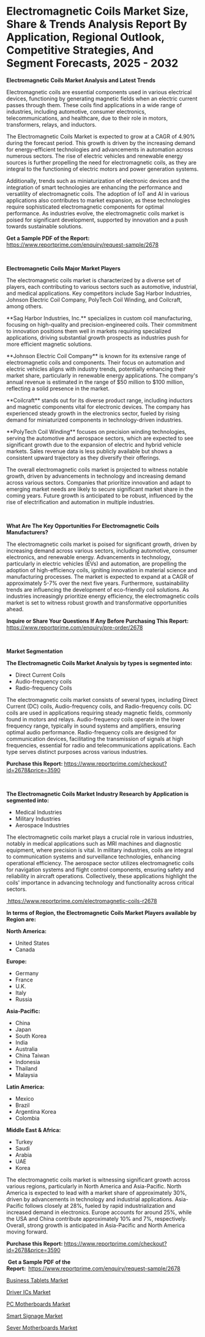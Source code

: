 <p><h1>Electromagnetic Coils Market Size, Share & Trends Analysis Report By Application, Regional Outlook, Competitive Strategies, And Segment Forecasts, 2025 - 2032</h1></p><p><strong>Electromagnetic Coils Market Analysis and Latest Trends</strong></p>
<p><p>Electromagnetic coils are essential components used in various electrical devices, functioning by generating magnetic fields when an electric current passes through them. These coils find applications in a wide range of industries, including automotive, consumer electronics, telecommunications, and healthcare, due to their role in motors, transformers, relays, and inductors.</p><p>The Electromagnetic Coils Market is expected to grow at a CAGR of 4.90% during the forecast period. This growth is driven by the increasing demand for energy-efficient technologies and advancements in automation across numerous sectors. The rise of electric vehicles and renewable energy sources is further propelling the need for electromagnetic coils, as they are integral to the functioning of electric motors and power generation systems.</p><p>Additionally, trends such as miniaturization of electronic devices and the integration of smart technologies are enhancing the performance and versatility of electromagnetic coils. The adoption of IoT and AI in various applications also contributes to market expansion, as these technologies require sophisticated electromagnetic components for optimal performance. As industries evolve, the electromagnetic coils market is poised for significant development, supported by innovation and a push towards sustainable solutions.</p></p>
<p><strong>Get a Sample PDF of the Report:&nbsp;</strong> <a href="https://www.reportprime.com/enquiry/request-sample/2678?utm_campaign=1119&utm_medium=2&utm_source=Github&utm_content=ia&utm_term=18032025&utm_id=electromagnetic-coils">https://www.reportprime.com/enquiry/request-sample/2678</a></p>
<p>&nbsp;</p>
<p><strong>Electromagnetic Coils Major Market Players</strong></p>
<p><p>The electromagnetic coils market is characterized by a diverse set of players, each contributing to various sectors such as automotive, industrial, and medical applications. Key competitors include Sag Harbor Industries, Johnson Electric Coil Company, PolyTech Coil Winding, and Coilcraft, among others.</p><p>**Sag Harbor Industries, Inc.** specializes in custom coil manufacturing, focusing on high-quality and precision-engineered coils. Their commitment to innovation positions them well in markets requiring specialized applications, driving substantial growth prospects as industries push for more efficient magnetic solutions.</p><p>**Johnson Electric Coil Company** is known for its extensive range of electromagnetic coils and components. Their focus on automation and electric vehicles aligns with industry trends, potentially enhancing their market share, particularly in renewable energy applications. The company's annual revenue is estimated in the range of $50 million to $100 million, reflecting a solid presence in the market.</p><p>**Coilcraft** stands out for its diverse product range, including inductors and magnetic components vital for electronic devices. The company has experienced steady growth in the electronics sector, fueled by rising demand for miniaturized components in technology-driven industries.</p><p>**PolyTech Coil Winding** focuses on precision winding technologies, serving the automotive and aerospace sectors, which are expected to see significant growth due to the expansion of electric and hybrid vehicle markets. Sales revenue data is less publicly available but shows a consistent upward trajectory as they diversify their offerings.</p><p>The overall electromagnetic coils market is projected to witness notable growth, driven by advancements in technology and increasing demand across various sectors. Companies that prioritize innovation and adapt to emerging market needs are likely to secure significant market share in the coming years. Future growth is anticipated to be robust, influenced by the rise of electrification and automation in multiple industries.</p></p>
<p>&nbsp;</p>
<p><strong>What Are The Key Opportunities For Electromagnetic Coils Manufacturers?</strong></p>
<p><p>The electromagnetic coils market is poised for significant growth, driven by increasing demand across various sectors, including automotive, consumer electronics, and renewable energy. Advancements in technology, particularly in electric vehicles (EVs) and automation, are propelling the adoption of high-efficiency coils, igniting innovation in material science and manufacturing processes. The market is expected to expand at a CAGR of approximately 5-7% over the next five years. Furthermore, sustainability trends are influencing the development of eco-friendly coil solutions. As industries increasingly prioritize energy efficiency, the electromagnetic coils market is set to witness robust growth and transformative opportunities ahead.</p></p>
<p><strong>Inquire or Share Your Questions If Any Before Purchasing This Report:</strong> <a href="https://www.reportprime.com/enquiry/pre-order/2678?utm_campaign=1119&utm_medium=2&utm_source=Github&utm_content=ia&utm_term=18032025&utm_id=electromagnetic-coils">https://www.reportprime.com/enquiry/pre-order/2678</a></p>
<p>&nbsp;</p>
<p><strong>Market Segmentation</strong></p>
<p><strong>The Electromagnetic Coils Market Analysis by types is segmented into:</strong></p>
<p><ul><li>Direct Current Coils</li><li>Audio-frequency coils</li><li>Radio-frequency Coils</li></ul></p>
<p><p>The electromagnetic coils market consists of several types, including Direct Current (DC) coils, Audio-frequency coils, and Radio-frequency coils. DC coils are used in applications requiring steady magnetic fields, commonly found in motors and relays. Audio-frequency coils operate in the lower frequency range, typically in sound systems and amplifiers, ensuring optimal audio performance. Radio-frequency coils are designed for communication devices, facilitating the transmission of signals at high frequencies, essential for radio and telecommunications applications. Each type serves distinct purposes across various industries.</p></p>
<p><strong>Purchase this Report:&nbsp;</strong><a href="https://www.reportprime.com/checkout?id=2678&price=3590&utm_campaign=1119&utm_medium=2&utm_source=Github&utm_content=ia&utm_term=18032025&utm_id=electromagnetic-coils">https://www.reportprime.com/checkout?id=2678&price=3590</a></p>
<p>&nbsp;</p>
<p><strong>The Electromagnetic Coils Market Industry Research by Application is segmented into:</strong></p>
<p><ul><li>Medical Industries</li><li>Military Industries</li><li>Aerospace Industries</li></ul></p>
<p><p>The electromagnetic coils market plays a crucial role in various industries, notably in medical applications such as MRI machines and diagnostic equipment, where precision is vital. In military industries, coils are integral to communication systems and surveillance technologies, enhancing operational efficiency. The aerospace sector utilizes electromagnetic coils for navigation systems and flight control components, ensuring safety and reliability in aircraft operations. Collectively, these applications highlight the coils' importance in advancing technology and functionality across critical sectors.</p></p>
<p><a href="https://www.reportprime.com/electromagnetic-coils-r2678?utm_campaign=1119&utm_medium=2&utm_source=Github&utm_content=ia&utm_term=18032025&utm_id=electromagnetic-coils">&nbsp;https://www.reportprime.com/electromagnetic-coils-r2678</a></p>
<p><strong>In terms of Region, the Electromagnetic Coils Market Players available by Region are:</strong></p>
<p>
    <p> <strong> North America: </strong>
        <ul>
            <li>United States</li>
            <li>Canada</li>
        </ul>
        </p> 
    <p> <strong> Europe: </strong>
        <ul>
            <li>Germany</li>
            <li>France</li>
            <li>U.K.</li>
            <li>Italy</li>
            <li>Russia</li>
        </ul>
        </p> 
    <p> <strong> Asia-Pacific: </strong>
        <ul>
            <li>China</li>
            <li>Japan</li>
            <li>South Korea</li>
            <li>India</li>
            <li>Australia</li>
            <li>China Taiwan</li>
            <li>Indonesia</li>
            <li>Thailand</li>
            <li>Malaysia</li>
        </ul>
        </p> 
    <p> <strong> Latin America: </strong>
        <ul>
            <li>Mexico</li>
            <li>Brazil</li>
            <li>Argentina Korea</li>
            <li>Colombia</li>
        </ul>
        </p> 
    <p> <strong> Middle East & Africa: </strong>
        <ul>
            <li>Turkey</li>
            <li>Saudi</li>
            <li>Arabia</li>
            <li>UAE</li>
            <li>Korea</li>
        </ul>
    </p>
    </p>
<p><p>The electromagnetic coils market is witnessing significant growth across various regions, particularly in North America and Asia-Pacific. North America is expected to lead with a market share of approximately 30%, driven by advancements in technology and industrial applications. Asia-Pacific follows closely at 28%, fueled by rapid industrialization and increased demand in electronics. Europe accounts for around 25%, while the USA and China contribute approximately 10% and 7%, respectively. Overall, strong growth is anticipated in Asia-Pacific and North America moving forward.</p></p>
<p><strong>Purchase this Report: </strong><a href="https://www.reportprime.com/checkout?id=2678&price=3590&utm_campaign=1119&utm_medium=2&utm_source=Github&utm_content=ia&utm_term=18032025&utm_id=electromagnetic-coils">https://www.reportprime.com/checkout?id=2678&price=3590</a></p>
<p>&nbsp;<strong>Get a Sample PDF of the Report:&nbsp;&nbsp;</strong><a href="https://www.reportprime.com/enquiry/request-sample/2678?utm_campaign=1119&utm_medium=2&utm_source=Github&utm_content=ia&utm_term=18032025&utm_id=electromagnetic-coils">https://www.reportprime.com/enquiry/request-sample/2678</a></p>
<p><strong></strong></p>
<p><p><a href="https://github.com/sungbruington660/Market-Research-Report-List-1/blob/main/business-tablets-market.md?utm_campaign=1119&utm_medium=2&utm_source=Github&utm_content=ia&utm_term=18032025&utm_id=electromagnetic-coils">Business Tablets Market</a></p><p><a href="https://github.com/bensemilia864/Market-Research-Report-List-1/blob/main/driver-ics-market.md?utm_campaign=1119&utm_medium=2&utm_source=Github&utm_content=ia&utm_term=18032025&utm_id=electromagnetic-coils">Driver ICs Market</a></p><p><a href="https://github.com/adyawafurber1/Market-Research-Report-List-1/blob/main/pc-motherboards-market.md?utm_campaign=1119&utm_medium=2&utm_source=Github&utm_content=ia&utm_term=18032025&utm_id=electromagnetic-coils">PC Motherboards Market</a></p><p><a href="https://github.com/pimanoruman/Market-Research-Report-List-1/blob/main/smart-signage-market.md?utm_campaign=1119&utm_medium=2&utm_source=Github&utm_content=ia&utm_term=18032025&utm_id=electromagnetic-coils">Smart Signage Market</a></p><p><a href="https://github.com/akrachveslov/Market-Research-Report-List-1/blob/main/sever-motherboards-market.md?utm_campaign=1119&utm_medium=2&utm_source=Github&utm_content=ia&utm_term=18032025&utm_id=electromagnetic-coils">Sever Motherboards Market</a></p></p>